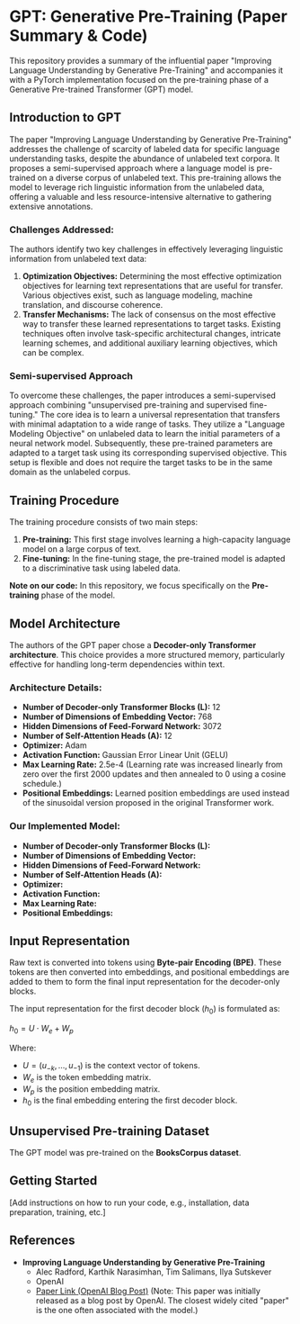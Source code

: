 # GPT: Generative Pre-Training (Paper Summary & Code)

This repository provides a summary of the influential paper "Improving Language Understanding by Generative Pre-Training" and accompanies it with a PyTorch implementation focused on the pre-training phase of a Generative Pre-trained Transformer (GPT) model.

## Introduction to GPT

The paper "Improving Language Understanding by Generative Pre-Training" addresses the challenge of scarcity of labeled data for specific language understanding tasks, despite the abundance of unlabeled text corpora. It proposes a semi-supervised approach where a language model is pre-trained on a diverse corpus of unlabeled text. This pre-training allows the model to leverage rich linguistic information from the unlabeled data, offering a valuable and less resource-intensive alternative to gathering extensive annotations.

### Challenges Addressed:

The authors identify two key challenges in effectively leveraging linguistic information from unlabeled text data:

1.  **Optimization Objectives:** Determining the most effective optimization objectives for learning text representations that are useful for transfer. Various objectives exist, such as language modeling, machine translation, and discourse coherence.
2.  **Transfer Mechanisms:** The lack of consensus on the most effective way to transfer these learned representations to target tasks. Existing techniques often involve task-specific architectural changes, intricate learning schemes, and additional auxiliary learning objectives, which can be complex.

### Semi-supervised Approach

To overcome these challenges, the paper introduces a semi-supervised approach combining "unsupervised pre-training and supervised fine-tuning." The core idea is to learn a universal representation that transfers with minimal adaptation to a wide range of tasks. They utilize a "Language Modeling Objective" on unlabeled data to learn the initial parameters of a neural network model. Subsequently, these pre-trained parameters are adapted to a target task using its corresponding supervised objective. This setup is flexible and does not require the target tasks to be in the same domain as the unlabeled corpus.

## Training Procedure

The training procedure consists of two main steps:

1.  **Pre-training:** This first stage involves learning a high-capacity language model on a large corpus of text.
2.  **Fine-tuning:** In the fine-tuning stage, the pre-trained model is adapted to a discriminative task using labeled data.

**Note on our code:** In this repository, we focus specifically on the **Pre-training** phase of the model.

## Model Architecture

The authors of the GPT paper chose a **Decoder-only Transformer architecture**. This choice provides a more structured memory, particularly effective for handling long-term dependencies within text.

### Architecture Details:

* **Number of Decoder-only Transformer Blocks (L):** 12
* **Number of Dimensions of Embedding Vector:** 768
* **Hidden Dimensions of Feed-Forward Network:** 3072
* **Number of Self-Attention Heads (A):** 12
* **Optimizer:** Adam
* **Activation Function:** Gaussian Error Linear Unit (GELU)
* **Max Learning Rate:** 2.5e-4 (Learning rate was increased linearly from zero over the first 2000 updates and then annealed to 0 using a cosine schedule.)
* **Positional Embeddings:** Learned position embeddings are used instead of the sinusoidal version proposed in the original Transformer work.

### Our Implemented Model:
* **Number of Decoder-only Transformer Blocks (L):** 
* **Number of Dimensions of Embedding Vector:** 
* **Hidden Dimensions of Feed-Forward Network:** 
* **Number of Self-Attention Heads (A):** 
* **Optimizer:** 
* **Activation Function:** 
* **Max Learning Rate:** 
* **Positional Embeddings:** 

## Input Representation

Raw text is converted into tokens using **Byte-pair Encoding (BPE)**. These tokens are then converted into embeddings, and positional embeddings are added to them to form the final input representation for the decoder-only blocks.

The input representation for the first decoder block ($h_0$) is formulated as:

$h_0 = U \cdot W_e + W_p$

Where:
* $U = (u_{-k}, \dots, u_{-1})$ is the context vector of tokens.
* $W_e$ is the token embedding matrix.
* $W_p$ is the position embedding matrix.
* $h_0$ is the final embedding entering the first decoder block.

## Unsupervised Pre-training Dataset

The GPT model was pre-trained on the **BooksCorpus dataset**.

## Getting Started

[Add instructions on how to run your code, e.g., installation, data preparation, training, etc.]

## References

* **Improving Language Understanding by Generative Pre-Training**
    * Alec Radford, Karthik Narasimhan, Tim Salimans, Ilya Sutskever
    * OpenAI
    * [Paper Link (OpenAI Blog Post)](https://openai.com/research/language-unsupervised) (Note: This paper was initially released as a blog post by OpenAI. The closest widely cited "paper" is the one often associated with the model.)
